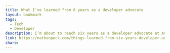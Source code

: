 ```yaml
---
title: What I've learned from 6 years as a developer advocate
layout: bookmark
tags:
  - Tech
  - Developer
description: I’m about to reach six years as a developer advocate at Amazon Web Services. Two years ago I shared a retrospective look at my first four years as a developer advocate and many people have told me that article was helpful for them.
link: https://nathanpeck.com/things-learned-from-six-years-developer-advocacy/
share: 
---
```


